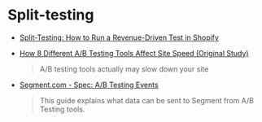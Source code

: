 # Split-testing

- [Split-Testing: How to Run a Revenue-Driven Test in Shopify](https://www.shopify.com/partners/blog/how-to-split-test-in-shopify-to-increase-revenue)

- [How 8 Different A/B Testing Tools Affect Site Speed (Original Study)](http://conversionxl.com/testing-tools-site-speed/)

  > A/B testing tools actually may slow down your site

- [Segment.com - Spec: A/B Testing Events](https://segment.com/docs/spec/ab-testing/)
  > This guide explains what data can be sent to Segment from A/B Testing tools.
